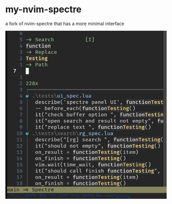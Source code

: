 # my-nvim-spectre

a fork of nvim-spectre that has a more minimal interface

![a preview of this fork](https://raw.githubusercontent.com/rayhan-wijaya/my-nvim-spectre/main/assets/minimal-nvim-spectre.png)
